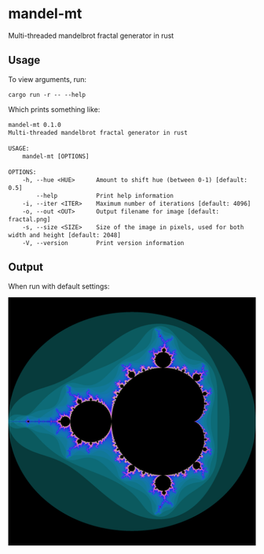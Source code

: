 # mandel-mt

Multi-threaded mandelbrot fractal generator in rust

## Usage

To view arguments, run:

```
cargo run -r -- --help
```

Which prints something like:

```
mandel-mt 0.1.0
Multi-threaded mandelbrot fractal generator in rust

USAGE:
    mandel-mt [OPTIONS]

OPTIONS:
    -h, --hue <HUE>      Amount to shift hue (between 0-1) [default: 0.5]
        --help           Print help information
    -i, --iter <ITER>    Maximum number of iterations [default: 4096]
    -o, --out <OUT>      Output filename for image [default: fractal.png]
    -s, --size <SIZE>    Size of the image in pixels, used for both width and height [default: 2048]
    -V, --version        Print version information
```

## Output

When run with default settings:

![fractal image](https://github.com/ayebear/mandel-mt/blob/master/example.png?raw=true)
